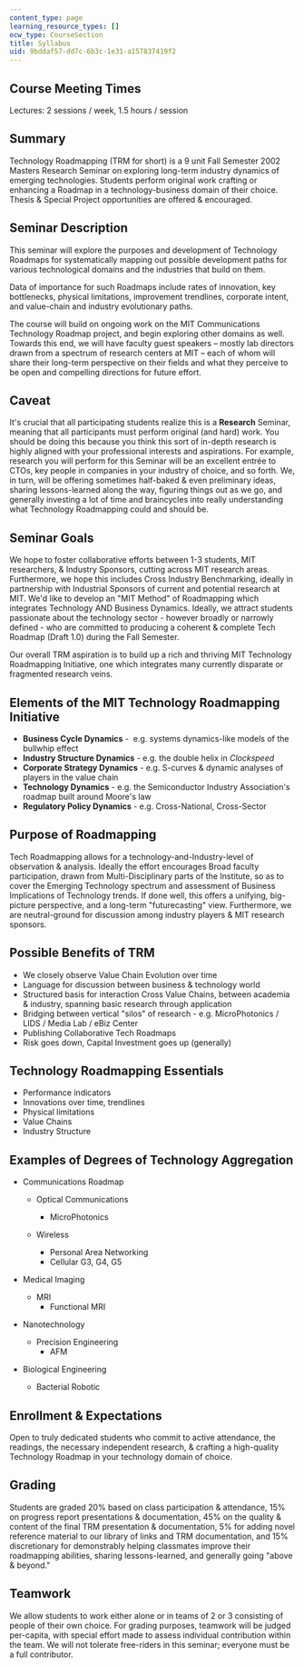 ```yaml
---
content_type: page
learning_resource_types: []
ocw_type: CourseSection
title: Syllabus
uid: 9bddaf57-dd7c-6b3c-1e31-a157837419f2
---
```


Course Meeting Times
--------------------

Lectures: 2 sessions / week, 1.5 hours / session

Summary
-------

Technology Roadmapping (TRM for short) is a 9 unit Fall Semester 2002 Masters Research Seminar on exploring long-term industry dynamics of emerging technologies. Students perform original work crafting or enhancing a Roadmap in a technology-business domain of their choice. Thesis & Special Project opportunities are offered & encouraged.

Seminar Description
-------------------

This seminar will explore the purposes and development of Technology Roadmaps for systematically mapping out possible development paths for various technological domains and the industries that build on them.

Data of importance for such Roadmaps include rates of innovation, key bottlenecks, physical limitations, improvement trendlines, corporate intent, and value-chain and industry evolutionary paths.

The course will build on ongoing work on the MIT Communications Technology Roadmap project, and begin exploring other domains as well. Towards this end, we will have faculty guest speakers – mostly lab directors drawn from a spectrum of research centers at MIT – each of whom will share their long-term perspective on their fields and what they perceive to be open and compelling directions for future effort.

Caveat
------

It's crucial that all participating students realize this is a **Research** Seminar, meaning that all participants must perform original (and hard) work. You should be doing this because you think this sort of in-depth research is highly aligned with your professional interests and aspirations. For example, research you will perform for this Seminar will be an excellent entrée to CTOs, key people in companies in your industry of choice, and so forth. We, in turn, will be offering sometimes half-baked & even preliminary ideas, sharing lessons-learned along the way, figuring things out as we go, and generally investing a lot of time and braincycles into really understanding what Technology Roadmapping could and should be.

Seminar Goals
-------------

We hope to foster collaborative efforts between 1-3 students, MIT researchers, & Industry Sponsors, cutting across MIT research areas. Furthermore, we hope this includes Cross Industry Benchmarking, ideally in partnership with Industrial Sponsors of current and potential research at MIT. We'd like to develop an "MIT Method" of Roadmapping which integrates Technology AND Business Dynamics. Ideally, we attract students passionate about the technology sector - however broadly or narrowly defined - who are committed to producing a coherent & complete Tech Roadmap (Draft 1.0) during the Fall Semester.

Our overall TRM aspiration is to build up a rich and thriving MIT Technology Roadmapping Initiative, one which integrates many currently disparate or fragmented research veins.

Elements of the MIT Technology Roadmapping Initiative
-----------------------------------------------------

*   **Business Cycle Dynamics** -  e.g. systems dynamics-like models of the bullwhip effect
*   **Industry Structure Dynamics** - e.g. the double helix in _Clockspeed_
*   **Corporate Strategy Dynamics** - e.g. S-curves & dynamic analyses of players in the value chain
*   **Technology Dynamics** - e.g. the Semiconductor Industry Association's roadmap built around Moore's law
*   **Regulatory Policy Dynamics** - e.g. Cross-National, Cross-Sector

Purpose of Roadmapping
----------------------

Tech Roadmapping allows for a technology-and-Industry-level of observation & analysis. Ideally the effort encourages Broad faculty participation, drawn from Multi-Disciplinary parts of the Institute, so as to cover the Emerging Technology spectrum and assessment of Business Implications of Technology trends. If done well, this offers a unifying, big-picture perspective, and a long-term "futurecasting" view. Furthermore, we are neutral-ground for discussion among industry players & MIT research sponsors.

Possible Benefits of TRM
------------------------

*   We closely observe Value Chain Evolution over time
*   Language for discussion between business & technology world
*   Structured basis for interaction Cross Value Chains, between academia & industry, spanning basic research through application 
*   Bridging between vertical "silos" of research - e.g. MicroPhotonics / LIDS / Media Lab / eBiz Center
*   Publishing Collaborative Tech Roadmaps
*   Risk goes down, Capital Investment goes up (generally)

Technology Roadmapping Essentials
---------------------------------

*   Performance indicators
*   Innovations over time, trendlines
*   Physical limitations
*   Value Chains
*   Industry Structure

Examples of Degrees of Technology Aggregation
---------------------------------------------

*   Communications Roadmap
    *   Optical Communications
        *   MicroPhotonics  
            
    *   Wireless
        *   Personal Area Networking
        *   Cellular G3, G4, G5  
            
*   Medical Imaging
    *   MRI
        *   Functional MRI  
            
*   Nanotechnology
    *   Precision Engineering
        *   AFM  
            
*   Biological Engineering
    *   Bacterial Robotic

Enrollment & Expectations
-------------------------

Open to truly dedicated students who commit to active attendance, the readings, the necessary independent research, & crafting a high-quality Technology Roadmap in your technology domain of choice.

Grading
-------

Students are graded 20% based on class participation & attendance, 15% on progress report presentations & documentation, 45% on the quality & content of the final TRM presentation & documentation, 5% for adding novel reference material to our library of links and TRM documentation, and 15% discretionary for demonstrably helping classmates improve their roadmapping abilities, sharing lessons-learned, and generally going "above & beyond."

Teamwork
--------

We allow students to work either alone or in teams of 2 or 3 consisting of people of their own choice. For grading purposes, teamwork will be judged per-capita, with special effort made to assess individual contribution within the team. We will not tolerate free-riders in this seminar; everyone must be a full contributor.